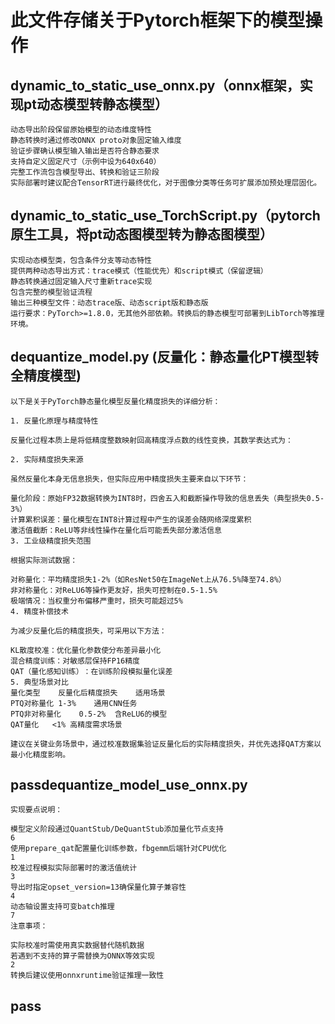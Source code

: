 # 此文件存储关于Pytorch框架下的模型操作

## dynamic_to_static_use_onnx.py（onnx框架，实现pt动态模型转静态模型）
    动态导出阶段保留原始模型的动态维度特性
    静态转换时通过修改ONNX proto对象固定输入维度
    验证步骤确认模型输入输出是否符合静态要求
    支持自定义固定尺寸（示例中设为640x640）
    完整工作流包含模型导出、转换和验证三阶段
    实际部署时建议配合TensorRT进行最终优化，对于图像分类等任务可扩展添加预处理层固化。

## dynamic_to_static_use_TorchScript.py（pytorch原生工具，将pt动态图模型转为静态图模型）
    实现动态模型类，包含条件分支等动态特性
    提供两种动态导出方式：trace模式（性能优先）和script模式（保留逻辑）
    静态转换通过固定输入尺寸重新trace实现
    包含完整的模型验证流程
    输出三种模型文件：动态trace版、动态script版和静态版
    运行要求：PyTorch>=1.8.0，无其他外部依赖。转换后的静态模型可部署到LibTorch等推理环境。

## dequantize_model.py (反量化：静态量化PT模型转全精度模型)

    以下是关于PyTorch静态量化模型反量化精度损失的详细分析：

    1. 反量化原理与精度特性

    反量化过程本质上是将低精度整数映射回高精度浮点数的线性变换，其数学表达式为：

    2. 实际精度损失来源

    虽然反量化本身无信息损失，但实际应用中精度损失主要来自以下环节：

    量化阶段‌：原始FP32数据转换为INT8时，四舍五入和截断操作导致的信息丢失（典型损失0.5-3%）‌
    计算累积误差‌：量化模型在INT8计算过程中产生的误差会随网络深度累积‌
    激活值截断‌：ReLU等非线性操作在量化后可能丢失部分激活信息‌
    3. 工业级精度损失范围

    根据实际测试数据：

    对称量化‌：平均精度损失1-2%（如ResNet50在ImageNet上从76.5%降至74.8%）‌
    非对称量化‌：对ReLU6等操作更友好，损失可控制在0.5-1.5%‌
    极端情况‌：当权重分布偏移严重时，损失可能超过5%‌
    4. 精度补偿技术

    为减少反量化后的精度损失，可采用以下方法：

    KL散度校准‌：优化量化参数使分布差异最小化‌
    混合精度训练‌：对敏感层保持FP16精度‌
    QAT（量化感知训练）‌：在训练阶段模拟量化误差‌
    5. 典型场景对比
    量化类型	反量化后精度损失	适用场景
    PTQ对称量化	1-3%	通用CNN任务
    PTQ非对称量化	0.5-2%	含ReLU6的模型
    QAT量化	<1%	高精度需求场景

    建议在关键业务场景中，通过校准数据集验证反量化后的实际精度损失，并优先选择QAT方案以最小化精度影响‌。

## passdequantize_model_use_onnx.py

    实现要点说明：

    模型定义阶段通过QuantStub/DeQuantStub添加量化节点支持
    6
    使用prepare_qat配置量化训练参数，fbgemm后端针对CPU优化
    1
    校准过程模拟实际部署时的激活值统计
    3
    导出时指定opset_version=13确保量化算子兼容性
    4
    动态轴设置支持可变batch推理
    7
    注意事项：

    实际校准时需使用真实数据替代随机数据
    若遇到不支持的算子需替换为ONNX等效实现
    2
    转换后建议使用onnxruntime验证推理一致性


## pass